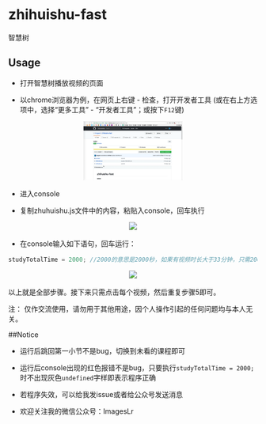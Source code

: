 # zhihuishu-fast
智慧树
   
## Usage

* 打开智慧树播放视频的页面

* 以chrome浏览器为例，在网页上右键 - 检查，打开开发者工具
  (或在右上方选项中，选择“更多工具” - “开发者工具”；或按下`F12`键)
<p align="center"><img width="200px" src="./content/First.gif"></p>

* 进入console

* 复制zhuhuishu.js文件中的内容，粘贴入console，回车执行
<p align="center"><img width="200px" src="./content/Second.gif"></p>

* 在console输入如下语句，回车运行：   
```js 
studyTotalTime = 2000; //2000的意思是2000秒，如果有视频时长大于33分钟，只需2000改为更大的数即可
```
<p align="center"><img width="200px" src="./content/Third.gif"></p>

以上就是全部步骤。接下来只需点击每个视频，然后重复步骤5即可。

注： 仅作交流使用，请勿用于其他用途，因个人操作引起的任何问题均与本人无关。

##Notice
* 运行后跳回第一小节不是bug，切换到未看的课程即可

* 运行后console出现的红色报错不是bug，只要执行`studyTotalTime = 2000;`时不出现灰色`undefined`字样即表示程序正确

* 若程序失效，可以给我发issue或者给公众号发送消息

* 欢迎关注我的微信公众号：ImagesLr
